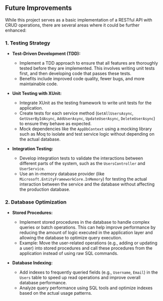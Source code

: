 ## Future Improvements

While this project serves as a basic implementation of a RESTful API with CRUD operations, there are several areas where it could be further enhanced:

### 1. Testing Strategy
- **Test-Driven Development (TDD):**
  - Implement a TDD approach to ensure that all features are thoroughly tested before they are implemented. This involves writing unit tests first, and then developing code that passes these tests.
  - Benefits include improved code quality, fewer bugs, and more maintainable code.

- **Unit Testing with XUnit:**
  - Integrate XUnit as the testing framework to write unit tests for the application.
  - Create tests for each service method (`GetAllUsersAsync`, `GetUserByIdAsync`, `AddUserAsync`, `UpdateUserAsync`, `DeleteUserAsync`) to ensure they behave as expected.
  - Mock dependencies like the `AppDbContext` using a mocking library such as Moq to isolate and test service logic without depending on the actual database.

- **Integration Testing:**
  - Develop integration tests to validate the interactions between different parts of the system, such as the `UsersController` and `UserService`.
  - Use an in-memory database provider (like `Microsoft.EntityFrameworkCore.InMemory`) for testing the actual interaction between the service and the database without affecting the production database.

### 2. Database Optimization
- **Stored Procedures:**
  - Implement stored procedures in the database to handle complex queries or batch operations. This can help improve performance by reducing the amount of logic executed in the application layer and allowing the database to optimize query execution.
  - Example: Move the user-related operations (e.g., adding or updating a user) into stored procedures and call these procedures from the application instead of using raw SQL commands.

- **Database Indexing:**
  - Add indexes to frequently queried fields (e.g., `Username`, `Email`) in the `Users` table to speed up read operations and improve overall database performance.
  - Analyze query performance using SQL tools and optimize indexes based on the actual usage patterns.
